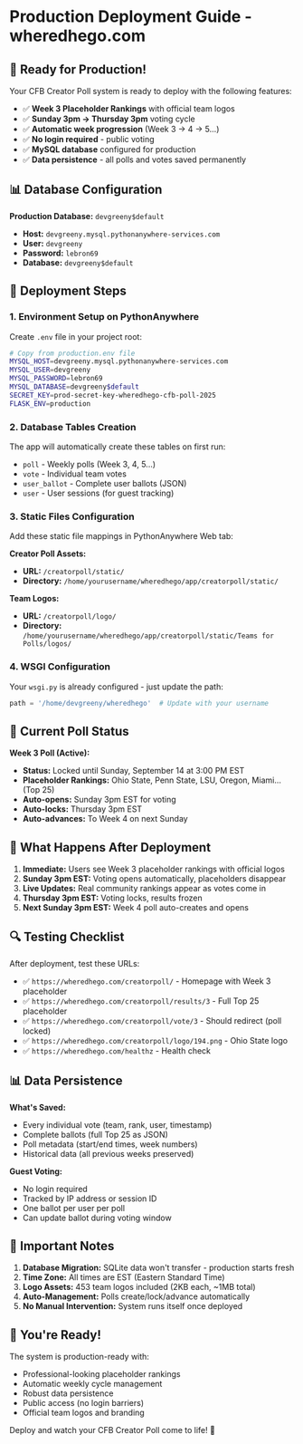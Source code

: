 # Production Deployment Guide - wheredhego.com

## 🚀 Ready for Production!

Your CFB Creator Poll system is ready to deploy with the following features:
- ✅ **Week 3 Placeholder Rankings** with official team logos
- ✅ **Sunday 3pm → Thursday 3pm** voting cycle
- ✅ **Automatic week progression** (Week 3 → 4 → 5...)
- ✅ **No login required** - public voting
- ✅ **MySQL database** configured for production
- ✅ **Data persistence** - all polls and votes saved permanently

## 📊 Database Configuration

**Production Database:** `devgreeny$default`
- **Host:** `devgreeny.mysql.pythonanywhere-services.com`
- **User:** `devgreeny`
- **Password:** `lebron69`
- **Database:** `devgreeny$default`

## 🔧 Deployment Steps

### 1. Environment Setup on PythonAnywhere

Create `.env` file in your project root:
```bash
# Copy from production.env file
MYSQL_HOST=devgreeny.mysql.pythonanywhere-services.com
MYSQL_USER=devgreeny
MYSQL_PASSWORD=lebron69
MYSQL_DATABASE=devgreeny$default
SECRET_KEY=prod-secret-key-wheredhego-cfb-poll-2025
FLASK_ENV=production
```

### 2. Database Tables Creation

The app will automatically create these tables on first run:
- `poll` - Weekly polls (Week 3, 4, 5...)
- `vote` - Individual team votes
- `user_ballot` - Complete user ballots (JSON)
- `user` - User sessions (for guest tracking)

### 3. Static Files Configuration

Add these static file mappings in PythonAnywhere Web tab:

**Creator Poll Assets:**
- **URL:** `/creatorpoll/static/`
- **Directory:** `/home/yourusername/wheredhego/app/creatorpoll/static/`

**Team Logos:**
- **URL:** `/creatorpoll/logo/`
- **Directory:** `/home/yourusername/wheredhego/app/creatorpoll/static/Teams for Polls/logos/`

### 4. WSGI Configuration

Your `wsgi.py` is already configured - just update the path:
```python
path = '/home/devgreeny/wheredhego'  # Update with your username
```

## 📅 Current Poll Status

**Week 3 Poll (Active):**
- **Status:** Locked until Sunday, September 14 at 3:00 PM EST
- **Placeholder Rankings:** Ohio State, Penn State, LSU, Oregon, Miami... (Top 25)
- **Auto-opens:** Sunday 3pm EST for voting
- **Auto-locks:** Thursday 3pm EST
- **Auto-advances:** To Week 4 on next Sunday

## 🎯 What Happens After Deployment

1. **Immediate:** Users see Week 3 placeholder rankings with official logos
2. **Sunday 3pm EST:** Voting opens automatically, placeholders disappear
3. **Live Updates:** Real community rankings appear as votes come in
4. **Thursday 3pm EST:** Voting locks, results frozen
5. **Next Sunday 3pm EST:** Week 4 poll auto-creates and opens

## 🔍 Testing Checklist

After deployment, test these URLs:
- ✅ `https://wheredhego.com/creatorpoll/` - Homepage with Week 3 placeholder
- ✅ `https://wheredhego.com/creatorpoll/results/3` - Full Top 25 placeholder
- ✅ `https://wheredhego.com/creatorpoll/vote/3` - Should redirect (poll locked)
- ✅ `https://wheredhego.com/creatorpoll/logo/194.png` - Ohio State logo
- ✅ `https://wheredhego.com/healthz` - Health check

## 📊 Data Persistence

**What's Saved:**
- Every individual vote (team, rank, user, timestamp)
- Complete ballots (full Top 25 as JSON)
- Poll metadata (start/end times, week numbers)
- Historical data (all previous weeks preserved)

**Guest Voting:**
- No login required
- Tracked by IP address or session ID
- One ballot per user per poll
- Can update ballot during voting window

## 🚨 Important Notes

1. **Database Migration:** SQLite data won't transfer - production starts fresh
2. **Time Zone:** All times are EST (Eastern Standard Time)
3. **Logo Assets:** 453 team logos included (2KB each, ~1MB total)
4. **Auto-Management:** Polls create/lock/advance automatically
5. **No Manual Intervention:** System runs itself once deployed

## 🎉 You're Ready!

The system is production-ready with:
- Professional-looking placeholder rankings
- Automatic weekly cycle management
- Robust data persistence
- Public access (no login barriers)
- Official team logos and branding

Deploy and watch your CFB Creator Poll come to life! 🏈
